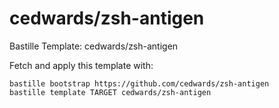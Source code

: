 # cedwards/zsh-antigen
Bastille Template: cedwards/zsh-antigen

Fetch and apply this template with:

```shell
bastille bootstrap https://github.com/cedwards/zsh-antigen
bastille template TARGET cedwards/zsh-antigen
```
